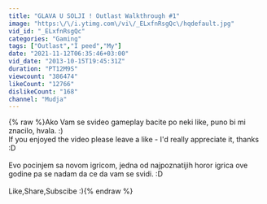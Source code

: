 ```yaml
---
title: "GLAVA U SOLJI ! Outlast Walkthrough #1"
image: "https:\/\/i.ytimg.com\/vi\/_ELxfnRsgQc\/hqdefault.jpg"
vid_id: "_ELxfnRsgQc"
categories: "Gaming"
tags: ["Outlast","I peed","My"]
date: "2021-11-12T06:35:46+03:00"
vid_date: "2013-10-15T19:45:31Z"
duration: "PT12M9S"
viewcount: "386474"
likeCount: "12766"
dislikeCount: "168"
channel: "Mudja"
---
```

{% raw %}Ako Vam se svideo gameplay bacite po neki like, puno bi mi znacilo, hvala. :)<br />If you enjoyed the video please leave a like - I'd really appreciate it, thanks :D<br /><br />Evo pocinjem sa novom igricom, jedna od najpoznatijih horor igrica ove godine pa se nadam da ce da vam se svidi. :D<br /><br />Like,Share,Subscibe :){% endraw %}
